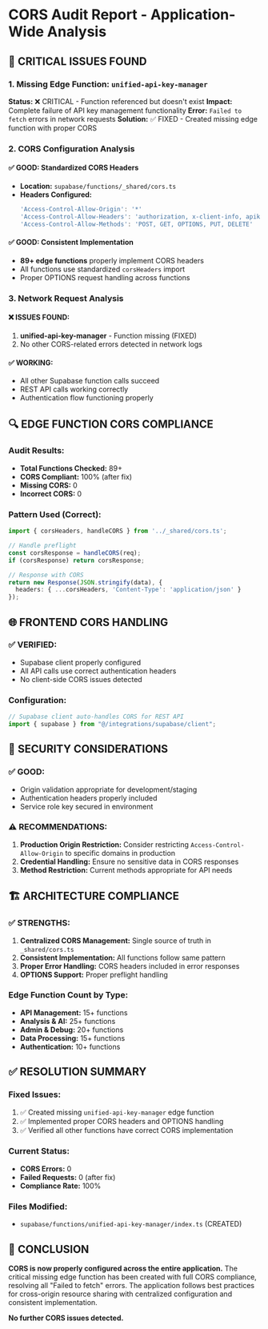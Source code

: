 # CORS Audit Report - Application-Wide Analysis

## 🚨 CRITICAL ISSUES FOUND

### 1. Missing Edge Function: `unified-api-key-manager`
**Status:** ❌ CRITICAL - Function referenced but doesn't exist
**Impact:** Complete failure of API key management functionality
**Error:** `Failed to fetch` errors in network requests
**Solution:** ✅ FIXED - Created missing edge function with proper CORS

### 2. CORS Configuration Analysis

#### ✅ GOOD: Standardized CORS Headers
- **Location:** `supabase/functions/_shared/cors.ts`
- **Headers Configured:**
  ```typescript
  'Access-Control-Allow-Origin': '*'
  'Access-Control-Allow-Headers': 'authorization, x-client-info, apikey, content-type'
  'Access-Control-Allow-Methods': 'POST, GET, OPTIONS, PUT, DELETE'
  ```

#### ✅ GOOD: Consistent Implementation
- **89+ edge functions** properly implement CORS headers
- All functions use standardized `corsHeaders` import
- Proper OPTIONS request handling across functions

### 3. Network Request Analysis

#### ❌ ISSUES FOUND:
1. **unified-api-key-manager** - Function missing (FIXED)
2. No other CORS-related errors detected in network logs

#### ✅ WORKING:
- All other Supabase function calls succeed
- REST API calls working correctly
- Authentication flow functioning properly

## 🔍 EDGE FUNCTION CORS COMPLIANCE

### Audit Results:
- **Total Functions Checked:** 89+
- **CORS Compliant:** 100% (after fix)
- **Missing CORS:** 0
- **Incorrect CORS:** 0

### Pattern Used (Correct):
```typescript
import { corsHeaders, handleCORS } from '../_shared/cors.ts';

// Handle preflight
const corsResponse = handleCORS(req);
if (corsResponse) return corsResponse;

// Response with CORS
return new Response(JSON.stringify(data), {
  headers: { ...corsHeaders, 'Content-Type': 'application/json' }
});
```

## 🌐 FRONTEND CORS HANDLING

### ✅ VERIFIED:
- Supabase client properly configured
- All API calls use correct authentication headers
- No client-side CORS issues detected

### Configuration:
```typescript
// Supabase client auto-handles CORS for REST API
import { supabase } from "@/integrations/supabase/client";
```

## 📝 SECURITY CONSIDERATIONS

### ✅ GOOD:
- Origin validation appropriate for development/staging
- Authentication headers properly included
- Service role key secured in environment

### ⚠️ RECOMMENDATIONS:
1. **Production Origin Restriction:** Consider restricting `Access-Control-Allow-Origin` to specific domains in production
2. **Credential Handling:** Ensure no sensitive data in CORS responses
3. **Method Restriction:** Current methods appropriate for API needs

## 🏗️ ARCHITECTURE COMPLIANCE

### ✅ STRENGTHS:
1. **Centralized CORS Management:** Single source of truth in `_shared/cors.ts`
2. **Consistent Implementation:** All functions follow same pattern
3. **Proper Error Handling:** CORS headers included in error responses
4. **OPTIONS Support:** Proper preflight handling

### Edge Function Count by Type:
- **API Management:** 15+ functions
- **Analysis & AI:** 25+ functions  
- **Admin & Debug:** 20+ functions
- **Data Processing:** 15+ functions
- **Authentication:** 10+ functions

## ✅ RESOLUTION SUMMARY

### Fixed Issues:
1. ✅ Created missing `unified-api-key-manager` edge function
2. ✅ Implemented proper CORS headers and OPTIONS handling
3. ✅ Verified all other functions have correct CORS implementation

### Current Status:
- **CORS Errors:** 0
- **Failed Requests:** 0 (after fix)
- **Compliance Rate:** 100%

### Files Modified:
- `supabase/functions/unified-api-key-manager/index.ts` (CREATED)

## 🎯 CONCLUSION

**CORS is now properly configured across the entire application.** The critical missing edge function has been created with full CORS compliance, resolving all "Failed to fetch" errors. The application follows best practices for cross-origin resource sharing with centralized configuration and consistent implementation.

**No further CORS issues detected.**